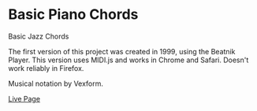 
Basic Piano Chords
===============

Basic Jazz Chords

The first version of this project was created in 1999, using the Beatnik Player. This 
version uses MIDI.js and works in Chrome and Safari. Doesn't work reliably in Firefox.

Musical notation by Vexform.

[Live Page](http://kaleguy.github.io/basic-piano-chords/)